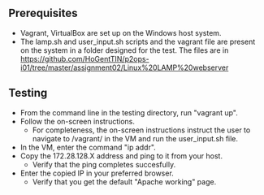 ## Prerequisites

- Vagrant, VirtualBox are set up on the Windows host system.
- The lamp.sh and user_input.sh scripts and the vagrant file are present on the system in a folder designed for the test. The files are in https://github.com/HoGentTIN/p2ops-i01/tree/master/assignment02/Linux%20LAMP%20webserver

## Testing

- From the command line in the testing directory, run "vagrant up".
- Follow the on-screen instructions.
	- For completeness, the on-screen instructions instruct the user to navigate to /vagrant/ in the VM and run the user_input.sh file.
- In the VM, enter the command "ip addr".
- Copy the 172.28.128.X address and ping to it from your host.
	- Verify that the ping completes succesfully.
- Enter the copied IP in your preferred browser.
	- Verify that you get the default "Apache working" page.

<!--stackedit_data:
eyJoaXN0b3J5IjpbMTYxNDEzMjEyNF19
-->